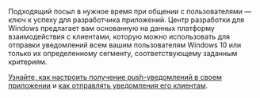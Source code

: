 ﻿Подходящий посыл в нужное время при общении с пользователями — ключ к успеху для разработчика приложений. Центр разработки для Windows предлагает вам основанную на данных платформу взаимодействия с клиентами, которую можно использовать для отправки уведомлений всем вашим пользователям Windows 10 или только их определенному сегменту, соответствующему заданным критериям.

[Узнайте, как настроить получение push-уведомлений в своем приложении](https://docs.microsoft.com/windows/uwp/monetize/configure-your-app-to-receive-dev-center-notifications) и [как отправлять уведомления его клиентам](https://docs.microsoft.com/ru-ru/windows/uwp/publish/send-push-notifications-to-your-apps-customers).
